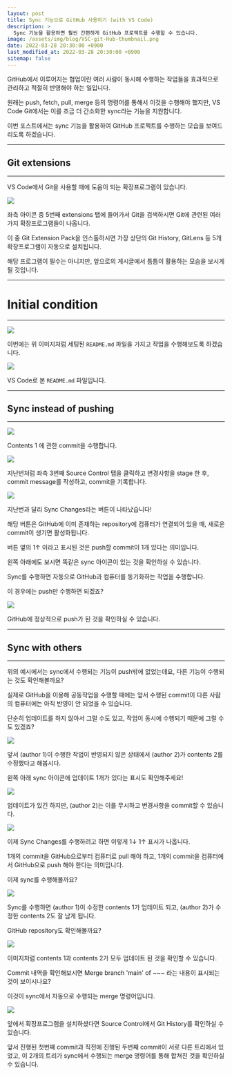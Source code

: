 ```yaml
---
layout: post
title: Sync 기능으로 GitHub 사용하기 (with VS Code)
description: >
  Sync 기능을 활용하면 훨씬 간편하게 GitHub 프로젝트를 수행할 수 있습니다.
image: /assets/img/blog/VSC-git-Hub-thumbnail.png
date: 2022-03-28 20:30:00 +0900
last_modified_at: 2022-03-28 20:30:00 +0900
sitemap: false
---
```


GitHub에서 이루어지는 협업이란 여러 사람이 동시해 수행하는 작업들을 효과적으로 관리하고 적절히 반영해야 하는 일입니다.

원래는 push, fetch, pull, merge 등의 명령어를 통해서 이것을 수행해야 했지만, VS Code Git에서는 이를 조금 더 간소화한 sync라는 기능을 지원합니다.

이번 포스트에서는 sync 기능을 활용하여 GitHub 프로젝트를 수행하는 모습을 보여드리도록 하겠습니다.

---
## Git extensions
---

VS Code에서 Git을 사용할 때에 도움이 되는 확장프로그램이 있습니다.

![](/assets/img/blog/2022-03-28-how-to-use-github-via-sync-action-with-vscode-01.jpg)

좌측 아이콘 중 5번째 extensions 탭에 들어가서 Git을 검색하시면 Git에 관련된 여러가지 확장프로그램들이 나옵니다.

이 중 Git Extension Pack을 인스톨하시면 가장 상단의 Git History, GitLens 등 5개 확장프로그램이 자동으로 설치됩니다.

해당 프로그램이 필수는 아니지만, 앞으로의 게시글에서 틈틈이 활용하는 모습을 보시게 될 것입니다.

---
# Initial condition
---

![](/assets/img/blog/2022-03-28-how-to-use-github-via-sync-action-with-vscode-02.jpg)

이번에는 위 이미지처럼 세팅된 `README.md` 파일을 가지고 작업을 수행해보도록 하겠습니다.

![](/assets/img/blog/2022-03-28-how-to-use-github-via-sync-action-with-vscode-03.jpg)

VS Code로 본 `README.md` 파일입니다.

---
## Sync instead of pushing
---

![](/assets/img/blog/2022-03-28-how-to-use-github-via-sync-action-with-vscode-04.jpg)

Contents 1 에 관한 commit을 수행합니다.

![](/assets/img/blog/2022-03-28-how-to-use-github-via-sync-action-with-vscode-05.jpg)

지난번처럼 좌측 3번째 Source Control 탭을 클릭하고 변경사항을 stage 한 후, commit message를 작성하고, commit을 기록합니다.

![](/assets/img/blog/2022-03-28-how-to-use-github-via-sync-action-with-vscode-06.jpg)

지난번과 달리 Sync Changes라는 버튼이 나타났습니다!

해당 버튼은 GitHub에 이미 존재하는 repository에 컴퓨터가 연결되어 있을 때, 새로운 commit이 생기면 활성화됩니다.

버튼 옆의 1↑ 이라고 표시된 것은 push할 commit이 1개 있다는 의미입니다.

왼쪽 아래에도 보시면 똑같은 sync 아이콘이 있는 것을 확인하실 수 있습니다.

Sync를 수행하면 자동으로 GitHub과 컴퓨터를 동기화하는 작업을 수행합니다.

이 경우에는 push만 수행하면 되겠죠?

![](/assets/img/blog/2022-03-28-how-to-use-github-via-sync-action-with-vscode-07.jpg)

GitHub에 정상적으로 push가 된 것을 확인하실 수 있습니다.

---
## Sync with others
---

위의 예시에서는 sync에서 수행되는 기능이 push밖에 없었는데요, 다른 기능이 수행되는 것도 확인해볼까요?

실제로 GitHub을 이용해 공동작업을 수행할 때에는 앞서 수행된 commit이 다른 사람의 컴퓨터에는 아직 반영이 안 되었을 수 있습니다.

단순히 업데이트를 하지 않아서 그럴 수도 있고, 작업이 동시에 수행되기 때문에 그럴 수도 있겠죠?

![](/assets/img/blog/2022-03-28-how-to-use-github-via-sync-action-with-vscode-08.jpg)

앞서 (author 1)이 수행한 작업이 반영되지 않은 상태에서 (author 2)가 contents 2를 수정했다고 해봅시다.

왼쪽 아래 sync 아이콘에 업데이트 1개가 있다는 표시도 확인해주세요!

![](/assets/img/blog/2022-03-28-how-to-use-github-via-sync-action-with-vscode-09.jpg)

업데이트가 있긴 하지만, (author 2)는 이를 무시하고 변경사항을 commit할 수 있습니다.

![](/assets/img/blog/2022-03-28-how-to-use-github-via-sync-action-with-vscode-10.jpg)

이제 Sync Changes를 수행하려고 하면 이렇게 1↓ 1↑ 표시가 나옵니다.

1개의 commit을 GitHub으로부터 컴퓨터로 pull 해야 하고, 1개의 commit을 컴퓨터에서 GitHub으로 push 해야 한다는 의미입니다.

이제 sync를 수행해볼까요?

![](/assets/img/blog/2022-03-28-how-to-use-github-via-sync-action-with-vscode-11.jpg)

Sync를 수행하면 (author 1)이 수정한 contents 1가 업데이트 되고, (author 2)가 수정한 contents 2도 잘 남게 됩니다.

GitHub repository도 확인해볼까요?

![](/assets/img/blog/2022-03-28-how-to-use-github-via-sync-action-with-vscode-12.jpg)

이미지처럼 contents 1과 contents 2가 모두 업데이트 된 것을 확인할 수 있습니다.

Commit 내역을 확인해보시면 Merge branch 'main' of ~~~ 라는 내용이 표시되는 것이 보이시나요?

이것이 sync에서 자동으로 수행되는 merge 명령어입니다.

![](/assets/img/blog/2022-03-28-how-to-use-github-via-sync-action-with-vscode-13.jpg)

앞에서 확장프로그램을 설치하셨다면 Source Control에서 Git History를 확인하실 수 있습니다.

앞서 진행된 첫번째 commit과 직전에 진행된 두번째 commit이 서로 다른 트리에서 있었고, 이 2개의 트리가 sync에서 수행되는 merge 명령어를 통해 합쳐진 것을 확인하실 수 있습니다.
